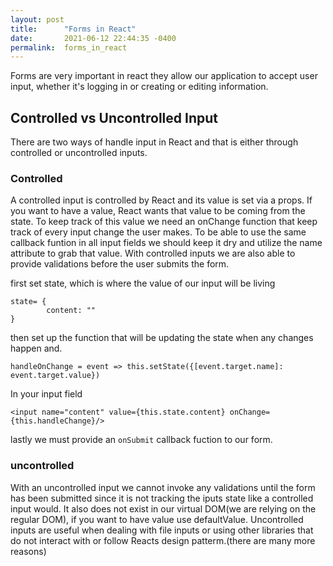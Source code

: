 ```yaml
---
layout: post
title:      "Forms in React"
date:       2021-06-12 22:44:35 -0400
permalink:  forms_in_react
---
```



Forms are very important in react they allow our application to accept user input, whether it's logging in or creating or editing information.

## Controlled vs Uncontrolled Input
There are two ways of handle input in React and that is either through controlled or uncontrolled inputs. 

### Controlled
A controlled input is controlled by React and its value is set via a props. If you want to have a value, React wants that value to be coming from the state. To keep track of this value we need an onChange function that  keep track of every input change the user makes. To be able to use the same callback funtion in all input fields we should keep it dry and utilize the name attribute to grab that value. With controlled inputs we are also able to provide validations before the user submits the form.


first set state, which is where the value of our input will be living
```
state= {
        content: ""
}
```

then set up the function that will be updating the state when any changes happen and.
```
handleOnChange = event => this.setState({[event.target.name]: event.target.value})
```

In your input field
```
<input name="content" value={this.state.content} onChange={this.handleChange}/>
```

lastly we must provide an `onSubmit` callback fuction to our form.

### uncontrolled

With an uncontrolled input we cannot invoke any validations until the form has been submitted since it is not tracking the iputs state like a controlled input would. It also does not exist in our virtual DOM(we are relying on the regular DOM), if you want to have value use defaultValue. Uncontrolled inputs are useful when dealing with file inputs or  using other libraries that do not interact with or follow Reacts design patterm.(there are many more reasons)
